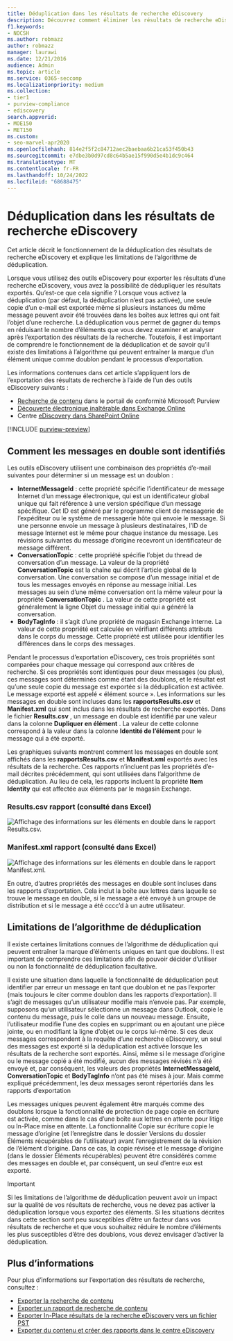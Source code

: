 ```yaml
---
title: Déduplication dans les résultats de recherche eDiscovery
description: Découvrez comment éliminer les résultats de recherche eDiscovery en double afin qu’une seule copie d’un message électronique soit exportée.
f1.keywords:
- NOCSH
ms.author: robmazz
author: robmazz
manager: laurawi
ms.date: 12/21/2016
audience: Admin
ms.topic: article
ms.service: O365-seccomp
ms.localizationpriority: medium
ms.collection:
- tier1
- purview-compliance
- ediscovery
search.appverid:
- MOE150
- MET150
ms.custom:
- seo-marvel-apr2020
ms.openlocfilehash: 814e2f5f2c84712aec2baebaa6b21ca53f450b43
ms.sourcegitcommit: e7dbe3b0d97cd8c64b5ae15f990d5e4b1dc9c464
ms.translationtype: MT
ms.contentlocale: fr-FR
ms.lasthandoff: 10/24/2022
ms.locfileid: "68688475"
---
```

# <a name="de-duplication-in-ediscovery-search-results"></a>Déduplication dans les résultats de recherche eDiscovery

Cet article décrit le fonctionnement de la déduplication des résultats de recherche eDiscovery et explique les limitations de l’algorithme de déduplication.
  
Lorsque vous utilisez des outils eDiscovery pour exporter les résultats d’une recherche eDiscovery, vous avez la possibilité de dédupliquer les résultats exportés. Qu’est-ce que cela signifie ? Lorsque vous activez la déduplication (par défaut, la déduplication n’est pas activée), une seule copie d’un e-mail est exportée même si plusieurs instances du même message peuvent avoir été trouvées dans les boîtes aux lettres qui ont fait l’objet d’une recherche. La déduplication vous permet de gagner du temps en réduisant le nombre d’éléments que vous devez examiner et analyser après l’exportation des résultats de la recherche. Toutefois, il est important de comprendre le fonctionnement de la déduplication et de savoir qu’il existe des limitations à l’algorithme qui peuvent entraîner la marque d’un élément unique comme doublon pendant le processus d’exportation.

Les informations contenues dans cet article s’appliquent lors de l’exportation des résultats de recherche à l’aide de l’un des outils eDiscovery suivants :

- [Recherche de contenu](/microsoft-365/compliance/search-for-content) dans le portail de conformité Microsoft Purview
- [Découverte électronique inaltérable dans Exchange Online](/exchange/security-and-compliance/in-place-ediscovery/in-place-ediscovery)
- Centre [eDiscovery dans SharePoint Online](/sharepoint/dev/general-development/ediscovery-in-sharepoint)
  
[!INCLUDE [purview-preview](../includes/purview-preview.md)]

## <a name="how-duplicate-messages-are-identified"></a>Comment les messages en double sont identifiés

Les outils eDiscovery utilisent une combinaison des propriétés d’e-mail suivantes pour déterminer si un message est un doublon :
  
- **InternetMessageId** : cette propriété spécifie l’identificateur de message Internet d’un message électronique, qui est un identificateur global unique qui fait référence à une version spécifique d’un message spécifique. Cet ID est généré par le programme client de messagerie de l’expéditeur ou le système de messagerie hôte qui envoie le message. Si une personne envoie un message à plusieurs destinataires, l’ID de message Internet est le même pour chaque instance du message. Les révisions suivantes du message d’origine recevront un identificateur de message différent.
- **ConversationTopic** : cette propriété spécifie l’objet du thread de conversation d’un message. La valeur de la propriété **ConversationTopic** est la chaîne qui décrit l’article global de la conversation. Une conversation se compose d’un message initial et de tous les messages envoyés en réponse au message initial. Les messages au sein d’une même conversation ont la même valeur pour la propriété **ConversationTopic** . La valeur de cette propriété est généralement la ligne Objet du message initial qui a généré la conversation.
- **BodyTagInfo** : il s’agit d’une propriété de magasin Exchange interne. La valeur de cette propriété est calculée en vérifiant différents attributs dans le corps du message. Cette propriété est utilisée pour identifier les différences dans le corps des messages.

Pendant le processus d’exportation eDiscovery, ces trois propriétés sont comparées pour chaque message qui correspond aux critères de recherche. Si ces propriétés sont identiques pour deux messages (ou plus), ces messages sont déterminés comme étant des doublons, et le résultat est qu’une seule copie du message est exportée si la déduplication est activée. Le message exporté est appelé « élément source ». Les informations sur les messages en double sont incluses dans les **rapportsResults.csv** et **Manifest.xml** qui sont inclus dans les résultats de recherche exportés. Dans le fichier **Results.csv** , un message en double est identifié par une valeur dans la colonne **Dupliquer en élément** . La valeur de cette colonne correspond à la valeur dans la colonne **Identité de l’élément** pour le message qui a été exporté.
  
Les graphiques suivants montrent comment les messages en double sont affichés dans les **rapportsResults.csv** et **Manifest.xml** exportés avec les résultats de la recherche. Ces rapports n’incluent pas les propriétés d’e-mail décrites précédemment, qui sont utilisées dans l’algorithme de déduplication. Au lieu de cela, les rapports incluent la propriété **Item Identity** qui est affectée aux éléments par le magasin Exchange. 
  
### <a name="resultscsv-report-viewed-in-excel"></a>Results.csv rapport (consulté dans Excel)
  
![Affichage des informations sur les éléments en double dans le rapport Results.csv.](../media/e3d64004-3b91-4cba-b6f3-934b46cbdcdb.png)
  
### <a name="manifestxml-report-viewed-in-excel"></a>Manifest.xml rapport (consulté dans Excel)
  
![Affichage des informations sur les éléments en double dans le rapport Manifest.xml.](../media/69aa4786-9883-46ff-bcae-b35e0daf4a6d.png)
  
En outre, d’autres propriétés des messages en double sont incluses dans les rapports d’exportation. Cela inclut la boîte aux lettres dans laquelle se trouve le message en double, si le message a été envoyé à un groupe de distribution et si le message a été cccc’d à un autre utilisateur.
  
## <a name="limitations-of-the-de-duplication-algorithm"></a>Limitations de l’algorithme de déduplication

Il existe certaines limitations connues de l’algorithme de déduplication qui peuvent entraîner la marque d’éléments uniques en tant que doublons. Il est important de comprendre ces limitations afin de pouvoir décider d’utiliser ou non la fonctionnalité de déduplication facultative.
  
Il existe une situation dans laquelle la fonctionnalité de déduplication peut identifier par erreur un message en tant que doublon et ne pas l’exporter (mais toujours le citer comme doublon dans les rapports d’exportation). Il s’agit de messages qu’un utilisateur modifie mais n’envoie pas. Par exemple, supposons qu’un utilisateur sélectionne un message dans Outlook, copie le contenu du message, puis le colle dans un nouveau message. Ensuite, l’utilisateur modifie l’une des copies en supprimant ou en ajoutant une pièce jointe, ou en modifiant la ligne d’objet ou le corps lui-même. Si ces deux messages correspondent à la requête d’une recherche eDiscovery, un seul des messages est exporté si la déduplication est activée lorsque les résultats de la recherche sont exportés. Ainsi, même si le message d’origine ou le message copié a été modifié, aucun des messages révisés n’a été envoyé et, par conséquent, les valeurs des propriétés **InternetMessageId**, **ConversationTopic** et **BodyTagInfo** n’ont pas été mises à jour. Mais comme expliqué précédemment, les deux messages seront répertoriés dans les rapports d’exportation 
  
Les messages uniques peuvent également être marqués comme des doublons lorsque la fonctionnalité de protection de page copie en écriture est activée, comme dans le cas d’une boîte aux lettres en attente pour litige ou In-Place mise en attente. La fonctionnalité Copie sur écriture copie le message d’origine (et l’enregistre dans le dossier Versions du dossier Éléments récupérables de l’utilisateur) avant l’enregistrement de la révision de l’élément d’origine. Dans ce cas, la copie révisée et le message d’origine (dans le dossier Éléments récupérables) peuvent être considérés comme des messages en double et, par conséquent, un seul d’entre eux est exporté.
  
> [!IMPORTANT]
> Si les limitations de l’algorithme de déduplication peuvent avoir un impact sur la qualité de vos résultats de recherche, vous ne devez pas activer la déduplication lorsque vous exportez des éléments. Si les situations décrites dans cette section sont peu susceptibles d’être un facteur dans vos résultats de recherche et que vous souhaitez réduire le nombre d’éléments les plus susceptibles d’être des doublons, vous devez envisager d’activer la déduplication. 
  
## <a name="more-information"></a>Plus d’informations

Pour plus d’informations sur l’exportation des résultats de recherche, consultez :

- [Exporter la recherche de contenu](export-search-results.md)
- [Exporter un rapport de recherche de contenu](export-a-content-search-report.md)
- [Exporter In-Place résultats de la recherche eDiscovery vers un fichier PST](/exchange/security-and-compliance/in-place-ediscovery/export-search-results)
- [Exporter du contenu et créer des rapports dans le centre eDiscovery](/SharePoint/governance/export-content-and-create-reports-in-the-ediscovery-center)
